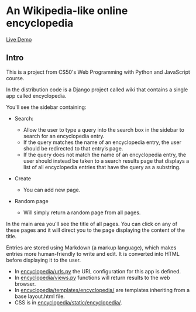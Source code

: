 # An Wikipedia-like online encyclopedia

<a href="https://wiki-like.herokuapp.com/" target="_blank">Live Demo</a>
## Intro
This is a project from CS50's Web Programming with Python and JavaScript course.

In the distribution code is a Django project called wiki that contains a single app called encyclopedia.


You'll see the sidebar containing:
- Search: 
  - Allow the user to type a query into the search box in the sidebar to search for an encyclopedia entry.
  - If the query matches the name of an encyclopedia entry, the user should be redirected to that entry’s page.
  - If the query does not match the name of an encyclopedia entry, the user should instead be taken to a search results page that displays a list of all encyclopedia entries that have the query as a substring.

- Create
  - You can add new page.

- Random page 
  - Will simply return a random page from all pages. 
  
In the main area you'll see the title of all pages. You can click on any of these pages and it will direct you to the page displaying the content of the title.

Entries are stored using Markdown (a markup language), which makes entries more human-friendly to write and edit. It is converted into HTML before displaying it to the user.

 - In <a href="encyclopedia/urls.py">encyclopedia/urls.py</a> the URL configuration for this app is defined.
 - In <a href="encyclopedia/views.py">encyclopedia/views.py</a> functions will return results to the web browser.
 - In <a href="encyclopedia/templates/encyclopedia">encyclopedia/templates/encyclopedia/</a> are templates inheriting from a base layout.html file.
 - CSS is in <a href="encyclopedia/static/encyclopedia/styles.css">encyclopedia/static/encyclopedia/</a>.
